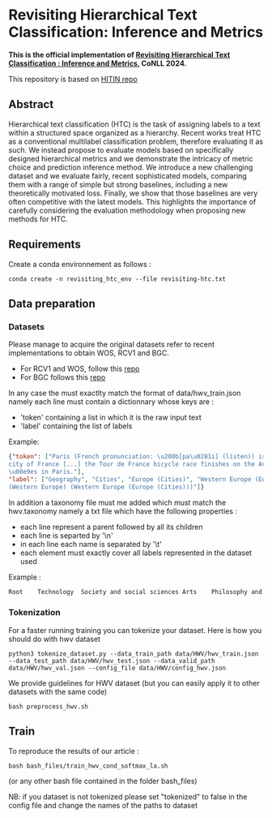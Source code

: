 # Revisiting Hierarchical Text Classification: Inference and Metrics

**This is the official implementation of [Revisiting Hierarchical Text Classification : Inference and Metrics](), CoNLL 2024.**

This repository is based on [HITIN repo](https://github.com/Rooooyy/HiTIN)

## Abstract 

Hierarchical text classification (HTC) is the task of assigning labels to a text within a structured space organized as a hierarchy. Recent works
treat HTC as a conventional multilabel classification problem, therefore evaluating it as such. We instead propose to evaluate models based on specifically designed hierarchical metrics and we demonstrate the intricacy of metric choice and prediction inference method.  We introduce a new challenging dataset and we 
evaluate fairly, recent sophisticated models, comparing them with a range of simple but strong baselines, including a new theoretically motivated loss. 
Finally, we show that those baselines are very often competitive with the latest models. This highlights the importance of carefully considering the evaluation methodology when proposing new methods for HTC.

## Requirements

Create a conda environnement as follows : 
```shell
conda create -n revisiting_htc_env --file revisiting-htc.txt
```

## Data preparation


### Datasets

Please manage to acquire the original datasets refer to recent implementations to obtain WOS, RCV1 and BGC. 
- For RCV1 and WOS, follow this [repo](https://github.com/Rooooyy/HiTIN/tree/master)  
- For BGC follows this [repo](https://gitlab.com/distration/dsi-nlp-publib/-/blob/main/htc-survey-22/src/dataset_tools/blurb/)

In any case the must exactlty match the format of data/hwv_train.json namely each line must contain a dictionnary whose keys are :
- 'token' containing a list in which it is the raw input text
- 'label' containing the list of labels

Example: 

```json
{"token": ["Paris (French pronunciation: \u200b[pa\u0281i] (listen)) is the capital and most populous 
city of France [...] the Tour de France bicycle race finishes on the Avenue des Champs-\u00c9lys
\u00e9es in Paris."], 
"label": ["Geography", "Cities", "Europe (Cities)", "Western Europe (Europe (Cities))", "France 
(Western Europe) (Western Europe (Europe (Cities)))"]}
```

In addition a taxonomy file must me added which must match the hwv.taxonomy namely a txt file which have the following properties :
- each line represent a parent followed by all its children 
- each line is separted by '\n'
- in each line each name is separated by '\t'
- each element must exactly cover all labels represented in the dataset used

Example : 

```txt
Root	Technology	Society and social sciences	Arts	Philosophy and religion	Biological and health sciences	Physical sciences	Everyday life	Mathematics (Root)	Geography	History	People
```

### Tokenization 

For a faster running training you can tokenize your dataset. Here is how you should do with hwv dataset

```shell
python3 tokenize_dataset.py --data_train_path data/HWV/hwv_train.json --data_test_path data/HWV/hwv_test.json --data_valid_path data/HWV/hwv_val.json --config_file data/HWV/config_hwv.json
```

We provide guidelines for HWV dataset (but you can easily apply it to other datasets with the same code)

```shell
bash preprocess_hwv.sh
```


## Train

To reproduce the results of our article : 

```shell
bash bash_files/train_hwv_cond_softmax_la.sh
```

(or any other bash file contained in the folder bash_files)

NB: if you dataset is not tokenized please set "tokenized" to false in the config file and change the names of the paths to dataset

